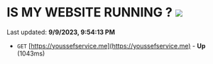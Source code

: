# IS MY WEBSITE RUNNING ? [![](https://img.shields.io/static/v1?label=Sponsor&message=%E2%9D%A4&logo=GitHub&color=%23fe8e86)](https://github.com/sponsors/<username>)

Last updated: **9/9/2023, 9:54:13 PM**

- `GET` [https://youssefservice.me](https://youssefservice.me) - **Up** (1043ms)

